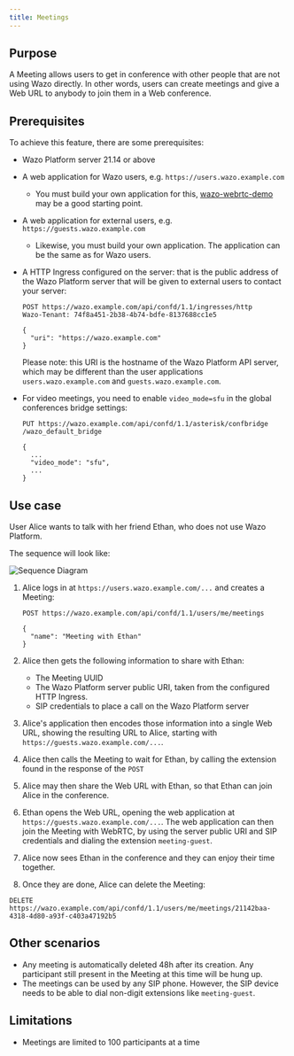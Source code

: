 ```yaml
---
title: Meetings
---
```


## Purpose

A Meeting allows users to get in conference with other people that are not using Wazo directly. In
other words, users can create meetings and give a Web URL to anybody to join them in a Web
conference.

## Prerequisites

To achieve this feature, there are some prerequisites:

- Wazo Platform server 21.14 or above
- A web application for Wazo users, e.g. `https://users.wazo.example.com`
  - You must build your own application for this,
    [wazo-webrtc-demo](https://github.com/wazo-platform/wazo-webrtc-demo) may be a good starting
    point.
- A web application for external users, e.g. `https://guests.wazo.example.com`
  - Likewise, you must build your own application. The application can be the same as for Wazo
    users.
- A HTTP Ingress configured on the server: that is the public address of the Wazo Platform server
  that will be given to external users to contact your server:

  ```http
  POST https://wazo.example.com/api/confd/1.1/ingresses/http
  Wazo-Tenant: 74f8a451-2b38-4b74-bdfe-8137688cc1e5

  {
    "uri": "https://wazo.example.com"
  }
  ```

  Please note: this URI is the hostname of the Wazo Platform API server, which may be different than
  the user applications `users.wazo.example.com` and `guests.wazo.example.com`.

- For video meetings, you need to enable `video_mode=sfu` in the global conferences bridge settings:

  ```http
  PUT https://wazo.example.com/api/confd/1.1/asterisk​/confbridge​/wazo_default_bridge

  {
    ...
    "video_mode": "sfu",
    ...
  }
  ```

## Use case

User Alice wants to talk with her friend Ethan, who does not use Wazo Platform.

The sequence will look like:

![Sequence Diagram](/images/uc-doc/administration/meetings.svg)

1. Alice logs in at `https://users.wazo.example.com/...` and creates a Meeting:

   ```http
   POST https://wazo.example.com/api/confd/1.1/users/me/meetings

   {
     "name": "Meeting with Ethan"
   }
   ```

1. Alice then gets the following information to share with Ethan:

   - The Meeting UUID
   - The Wazo Platform server public URI, taken from the configured HTTP Ingress.
   - SIP credentials to place a call on the Wazo Platform server

1. Alice's application then encodes those information into a single Web URL, showing the resulting
   URL to Alice, starting with `https://guests.wazo.example.com/...`.

1. Alice then calls the Meeting to wait for Ethan, by calling the extension found in the response of
   the `POST`

1. Alice may then share the Web URL with Ethan, so that Ethan can join Alice in the conference.

1. Ethan opens the Web URL, opening the web application at `https://guests.wazo.example.com/...`.
   The web application can then join the Meeting with WebRTC, by using the server public URI and SIP
   credentials and dialing the extension `meeting-guest`.

1. Alice now sees Ethan in the conference and they can enjoy their time together.

1. Once they are done, Alice can delete the Meeting:

  ```http
  DELETE https://wazo.example.com/api/confd/1.1/users/me/meetings/21142baa-4318-4d80-a93f-c403a47192b5
  ```

## Other scenarios

- Any meeting is automatically deleted 48h after its creation. Any participant still present in the
  Meeting at this time will be hung up.
- The meetings can be used by any SIP phone. However, the SIP device needs to be able to dial
  non-digit extensions like `meeting-guest`.

## Limitations

- Meetings are limited to 100 participants at a time
